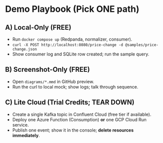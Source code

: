 # Demo Playbook (Pick ONE path)

## A) Local-Only (FREE)
- Run `docker compose up` (Redpanda, normalizer, consumer).
- `curl -X POST http://localhost:8080/price-change -d @samples/price-change.json`
- Show consumer log and SQLite row created; run the sample query.

## B) Screenshot-Only (FREE)
- Open `diagrams/*.mmd` in GitHub preview.
- Run the curl to local mock; show logs; talk through sequence.

## C) Lite Cloud (Trial Credits; TEAR DOWN)
- Create a single Kafka topic in Confluent Cloud (free tier if available).
- Deploy one Azure Function (Consumption) **or** one GCP Cloud Run service.
- Publish one event; show it in the console; **delete resources immediately**.

